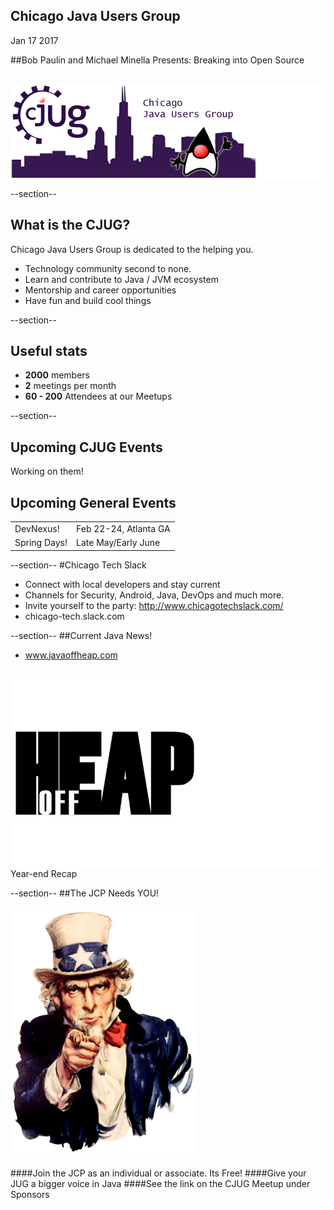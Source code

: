 ## Chicago Java Users Group

Jan 17 2017


##Bob Paulin and Michael Minella Presents: Breaking into Open Source

<div style="background-color: white; margin-top: 30px;">
	<img src="images/cjug.gif" style="border: none; box-shadow: none;"/>
</div>

--section--
## What is the CJUG?
Chicago Java Users Group is dedicated to the helping you.

* Technology community second to none.
* Learn and contribute to Java / JVM ecosystem
* Mentorship and career opportunities
* Have fun and build cool things

--section--

## Useful stats

* **2000** members
* **2** meetings per month
* **60 - 200** Attendees at our Meetups

--section--

## Upcoming CJUG Events


Working on them! 


## Upcoming General Events

<table class="upcoming-events">
<tr>
<td>DevNexus!</td>
<td>Feb 22-24, Atlanta GA</td>
</tr>
<tr>
<td>Spring Days!</td>
<td>Late May/Early June</td>
</tr>

</table>

--section--
#Chicago Tech Slack
* Connect with local developers and stay current
* Channels for Security, Android, Java, DevOps and much more.
* Invite yourself to the party: http://www.chicagotechslack.com/
* chicago-tech.slack.com


--section--
##Current Java News!
* www.javaoffheap.com

<div style="background-color: white; margin-top: 30px;">
	<img src="images/offheap.png" style="border: none; box-shadow: none;" width=300 height=300/>
</div>
Year-end Recap 

--section--
##The JCP Needs YOU!

<img src="images/Uncle_Sam.jpg" style="height:400px"/>

####Join the JCP as an individual or associate.  Its Free!
####Give your JUG a bigger voice in Java
####See the link on the CJUG Meetup under Sponsors


